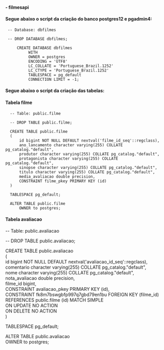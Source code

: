 #### - filmesapi

#### Segue abaixo o script da criação do banco postgres12 e pgadmin4:

 
     -- Database: dbfilmes 

     -- DROP DATABASE dbfilmes;

         CREATE DATABASE dbfilmes
              WITH
              OWNER = postgres
              ENCODING = 'UTF8'
              LC_COLLATE = 'Portuguese_Brazil.1252' 
              LC_CTYPE = 'Portuguese_Brazil.1252' 
              TABLESPACE = pg_default 
              CONNECTION LIMIT = -1; 
              
#### Segue abaixo o script da criação das tabelas:

#### Tabela filme

      -- Table: public.filme

      -- DROP TABLE public.filme;

      CREATE TABLE public.filme
      (
          id bigint NOT NULL DEFAULT nextval('filme_id_seq'::regclass),
          ano_lancamento character varying(255) COLLATE pg_catalog."default",
          produtor character varying(255) COLLATE pg_catalog."default",
          protagonista character varying(255) COLLATE pg_catalog."default",
          sinopse character varying(255) COLLATE pg_catalog."default",
          titulo character varying(255) COLLATE pg_catalog."default",
          media_avaliacao double precision,
          CONSTRAINT filme_pkey PRIMARY KEY (id)
      )

      TABLESPACE pg_default;

      ALTER TABLE public.filme
          OWNER to postgres;
          
#### Tabela avaliacao

-- Table: public.avaliacao <br/>

-- DROP TABLE public.avaliacao;<br/>

CREATE TABLE public.avaliacao<br/>
(<br/>
    id bigint NOT NULL DEFAULT nextval('avaliacao_id_seq'::regclass),<br/>
    comentario character varying(255) COLLATE pg_catalog."default",<br/>
    nome character varying(255) COLLATE pg_catalog."default",<br/>
    nota_avaliacao double precision,<br/>
    filme_id bigint,<br/>
    CONSTRAINT avaliacao_pkey PRIMARY KEY (id),<br/>
    CONSTRAINT fk8m7bswgbfp997q7gbd79en1bu FOREIGN KEY (filme_id)<br/>
        REFERENCES public.filme (id) MATCH SIMPLE<br/>
        ON UPDATE NO ACTION<br/>
        ON DELETE NO ACTION<br/>
)<br/>

TABLESPACE pg_default;<br/>

ALTER TABLE public.avaliacao<br/>
    OWNER to postgres;<br/>
             
